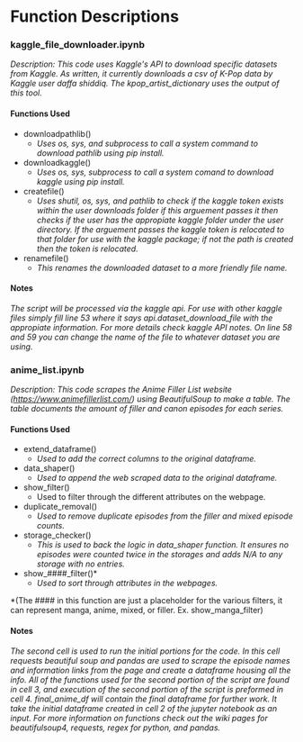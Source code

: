 # **Function Descriptions**

### **kaggle_file_downloader.ipynb**

*Description: This code uses Kaggle's API to download specific datasets from Kaggle. As written, it currently downloads a csv of K-Pop data by Kaggle user _daffa shiddiq_. The kpop_artist_dictionary uses the output of this tool.*

#### Functions Used

* downloadpathlib()
  * *Uses os, sys, and subprocess to call a system command to download pathlib using pip install.*
* downloadkaggle()
  * *Uses os, sys, subprocess to call a system comand to download kaggle using pip install.*
* createfile()
  * *Uses shutil, os, sys, and pathlib to check if the kaggle token exists within the user downloads folder if this arguement passes it then checks if the user has the appropiate kaggle folder under the user directory. If the arguement passes the kaggle token is relocated to that folder for use with the kaggle package; if not the path is created then the token is relocated.*
* renamefile()
  * *This renames the downloaded dataset to a more friendly file name.*

#### Notes

*The script will be processed via the kaggle api. For use with other kaggle files simply fill line 53 where it says api.dataset_download_file with the appropiate information. For more details check kaggle API notes. On line  58 and 59 you can change the name of the file to whatever dataset you are using.*

### **anime_list.ipynb**

*Description: This code scrapes the Anime Filler List website (https://www.animefillerlist.com/) using BeautifulSoup to make a table. The table documents the amount of filler and canon episodes for each series.*

#### Functions Used

* extend_dataframe()
  * *Used to add the correct columns to the original dataframe.*
* data_shaper()
  * *Used to append the web scraped data to the original dataframe.*
* show_filter()
  * Used to filter through the different attributes on the webpage.
* duplicate_removal()
  * *Used to remove duplicate episodes from the filler and mixed episode counts.*
* storage_checker()
  * *This is used to back the logic in data_shaper function. It ensures no episodes were counted twice in the storages and adds N/A to any storage with no entries.*
* show_####_filter()*
  * *Used to sort through attributes in the webpages.*

*(The #### in this function are just a placeholder for the various filters, it can represent manga, anime, mixed, or filler. Ex. show_manga_filter)

#### Notes

*The second cell is used to run the initial portions for the code. In this cell requests beautiful soup and pandas are used to scrape the episode names and information links from the page and create a dataframe housing all the info. All of the functions used for the second portion of the script are found in cell 3, and execution of the second portion of the script is preformed in cell 4. final_anime_df will contain the final dataframe for further work. It take the initial dataframe created in cell 2 of the jupyter notebook as an input. For more information on functions check out the wiki pages for beautifulsoup4, requests, regex for python, and pandas.*
